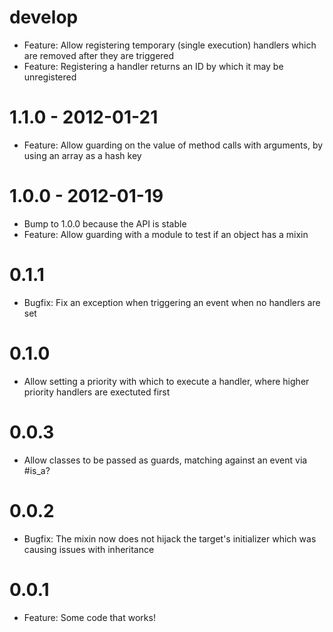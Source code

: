 # develop
  * Feature: Allow registering temporary (single execution) handlers which are removed after they are triggered
  * Feature: Registering a handler returns an ID by which it may be unregistered

# 1.1.0 - 2012-01-21
  * Feature: Allow guarding on the value of method calls with arguments, by using an array as a hash key

# 1.0.0 - 2012-01-19
  * Bump to 1.0.0 because the API is stable
  * Feature: Allow guarding with a module to test if an object has a mixin

# 0.1.1
  * Bugfix: Fix an exception when triggering an event when no handlers are set

# 0.1.0
  * Allow setting a priority with which to execute a handler, where higher priority handlers are exectuted first

# 0.0.3
  * Allow classes to be passed as guards, matching against an event via #is_a?

# 0.0.2
  * Bugfix: The mixin now does not hijack the target's initializer which was causing issues with inheritance

# 0.0.1
  * Feature: Some code that works!
